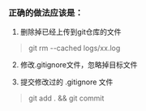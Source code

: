 ### 正确的做法应该是：
1. 删除掉已经上传到git仓库的文件
> git rm --cached logs/xx.log

2. 修改.gitignore文件，忽略掉目标文件

3. 提交修改过的 .gitignore 文件
> git add . && git commit
